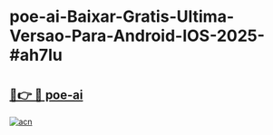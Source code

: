 # poe-ai-Baixar-Gratis-Ultima-Versao-Para-Android-IOS-2025-#ah7lu

# <h2><a href="https://ainizakaria.my?title=poe-ai&ref=24M">🔗👉 🔴 poe-ai</a></h2>

[![acn](https://github.com/user-attachments/assets/0f9c940e-d8b0-45ae-aac7-cd30a18b3e1c)](https://ainizakaria.my?title=poe-ai&ref=24M)

